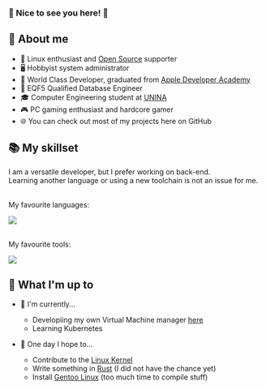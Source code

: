 ### 👋 Nice to see you here! 👋

<!--
**iOmega8561/iOmega8561** is a ✨ _special_ ✨ repository because its `README.md` (this file) appears on your GitHub profile.

Here are some ideas to get you started:

- 🔭 I’m currently working on ...
- 🌱 I’m currently learning ...
- 👯 I’m looking to collaborate on ...
- 🤔 I’m looking for help with ...
- 💬 Ask me about ...
- 📫 How to reach me: ...
- 😄 Pronouns: ...
- ⚡ Fun fact: ...
-->

## 📖 About me
- 🐧 Linux enthusiast and [Open Source](https://www.redhat.com/en/topics/open-source/what-is-open-source) supporter
- 🖥 Hobbyist system administrator
- 🍎 World Class Developer, graduated from [Apple Developer Academy](https://www.developeracademy.unina.it)
- 💼 EQF5 Qualified Database Engineer
- 🎓 Computer Engineering student at [UNINA](http://www.unina.it)
- 🎮 PC gaming enthusiast and hardcore gamer
- 🌐 You can check out most of my projects here on GitHub

## 📚 My skillset
I am a versatile developer, but I prefer working on back-end.  
Learning another language or using a new toolchain is not an issue for me.

<br>My favourite languages:</br>
<p>
    <a href="https://skillicons.dev">
        <img src="https://skillicons.dev/icons?i=bash,c,cpp,java,lua,py,swift">
    </a>
</p>

<br>My favourite tools:</br>
<p>
    <a href="https://skillicons.dev">
        <img src="https://skillicons.dev/icons?i=cloudflare,docker,git,linux,mysql,vscode,windows">
    </a>
</p>

## 🔧 What I'm up to
- 🔨 I'm currently...
    - Developiing my own Virtual Machine manager [here](https://github.com/iOmega8561/VirtHandler)
    - Learning Kubernetes

- 🤞 One day I hope to...
    - Contribute to the [Linux Kernel](https://github.com/torvalds/linux)
    - Write something in [Rust](https://www.rust-lang.org/it) (I did not have the chance yet)
    - Install [Gentoo Linux](https://www.gentoo.org/) (too much time to compile stuff)
